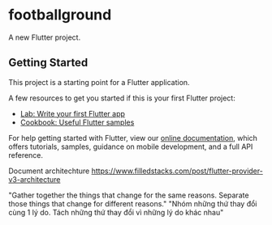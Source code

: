 # footballground

A new Flutter project.

## Getting Started

This project is a starting point for a Flutter application.

A few resources to get you started if this is your first Flutter project:

- [Lab: Write your first Flutter app](https://flutter.dev/docs/get-started/codelab)
- [Cookbook: Useful Flutter samples](https://flutter.dev/docs/cookbook)

For help getting started with Flutter, view our
[online documentation](https://flutter.dev/docs), which offers tutorials,
samples, guidance on mobile development, and a full API reference.


Document architechture https://www.filledstacks.com/post/flutter-provider-v3-architecture


"Gather together the things that change for the same reasons. Separate those things that change for different reasons."
"Nhóm những thứ thay đổi cùng 1 lý do. Tách những thứ thay đổi vì những lý do khác nhau"